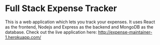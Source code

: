 # Full Stack Expense Tracker

This is a web application which lets you track your expenses. 
It uses React as the frontend, Nodejs and Express as the backend and MongoDB as the database.
Check out the live application here: http://expense-maintainer-1.herokuapp.com/
